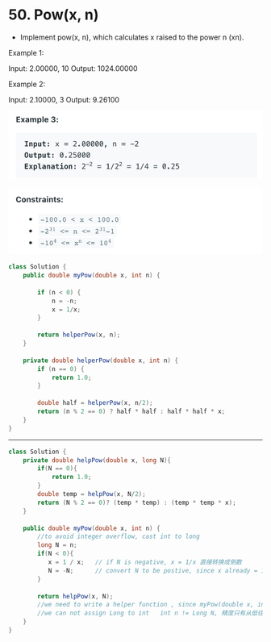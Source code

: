 # 50. Pow(x, n)


- Implement pow(x, n), which calculates x raised to the power n (xn).

Example 1:

Input: 2.00000, 10
Output: 1024.00000

Example 2:

Input: 2.10000, 3
Output: 9.26100

![](img/2021-06-10-23-23-25.png)

![](img/2021-06-10-23-24-31.png)




```java
class Solution {
    public double myPow(double x, int n) {

        if (n < 0) {
            n = -n;
            x = 1/x;
        }
        
        return helperPow(x, n);
    }
    
    private double helperPow(double x, int n) {
        if (n == 0) {
            return 1.0;
        }
        
        double half = helperPow(x, n/2);
        return (n % 2 == 0) ? half * half : half * half * x;
    }
}
```

---


```java
class Solution {
    private double helpPow(double x, long N){
        if(N == 0){
            return 1.0;
        }
        double temp = helpPow(x, N/2);
        return (N % 2 == 0)? (temp * temp) : (temp * temp * x);
    }
    
    public double myPow(double x, int n) {
        //to avoid integer overflow, cast int to long
        long N = n;
        if(N < 0){
           x = 1 / x;   // if N is negative, x = 1/x 直接转换成倒数
           N = -N;      // convert N to be postive, since x already = 1/x
        }
        
        return helpPow(x, N);
        //we need to write a helper function , since myPow(double x, int n)
        //we can not assign Long to int   int n != Long N, 精度只有从低往高走！
    }
}
```